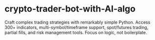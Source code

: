# crypto-trader-bot-with-AI-algo
Craft complex trading strategies with remarkably simple Python. Access 300+ indicators, multi-symbol/timeframe support, spot/futures trading, partial fills, and risk management tools. Focus on logic, not boilerplate.
